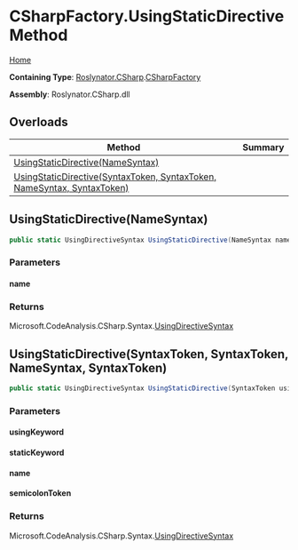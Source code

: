 # CSharpFactory\.UsingStaticDirective Method

[Home](../../../../README.md)

**Containing Type**: [Roslynator.CSharp](../../README.md)\.[CSharpFactory](../README.md)

**Assembly**: Roslynator\.CSharp\.dll

## Overloads

| Method | Summary |
| ------ | ------- |
| [UsingStaticDirective(NameSyntax)](#Roslynator_CSharp_CSharpFactory_UsingStaticDirective_Microsoft_CodeAnalysis_CSharp_Syntax_NameSyntax_) | |
| [UsingStaticDirective(SyntaxToken, SyntaxToken, NameSyntax, SyntaxToken)](#Roslynator_CSharp_CSharpFactory_UsingStaticDirective_Microsoft_CodeAnalysis_SyntaxToken_Microsoft_CodeAnalysis_SyntaxToken_Microsoft_CodeAnalysis_CSharp_Syntax_NameSyntax_Microsoft_CodeAnalysis_SyntaxToken_) | |

## UsingStaticDirective\(NameSyntax\)<a name="Roslynator_CSharp_CSharpFactory_UsingStaticDirective_Microsoft_CodeAnalysis_CSharp_Syntax_NameSyntax_"></a>

```csharp
public static UsingDirectiveSyntax UsingStaticDirective(NameSyntax name)
```

### Parameters

#### name

### Returns

Microsoft\.CodeAnalysis\.CSharp\.Syntax\.[UsingDirectiveSyntax](https://docs.microsoft.com/en-us/dotnet/api/microsoft.codeanalysis.csharp.syntax.usingdirectivesyntax)

## UsingStaticDirective\(SyntaxToken, SyntaxToken, NameSyntax, SyntaxToken\)<a name="Roslynator_CSharp_CSharpFactory_UsingStaticDirective_Microsoft_CodeAnalysis_SyntaxToken_Microsoft_CodeAnalysis_SyntaxToken_Microsoft_CodeAnalysis_CSharp_Syntax_NameSyntax_Microsoft_CodeAnalysis_SyntaxToken_"></a>

```csharp
public static UsingDirectiveSyntax UsingStaticDirective(SyntaxToken usingKeyword, SyntaxToken staticKeyword, NameSyntax name, SyntaxToken semicolonToken)
```

### Parameters

#### usingKeyword

#### staticKeyword

#### name

#### semicolonToken

### Returns

Microsoft\.CodeAnalysis\.CSharp\.Syntax\.[UsingDirectiveSyntax](https://docs.microsoft.com/en-us/dotnet/api/microsoft.codeanalysis.csharp.syntax.usingdirectivesyntax)

